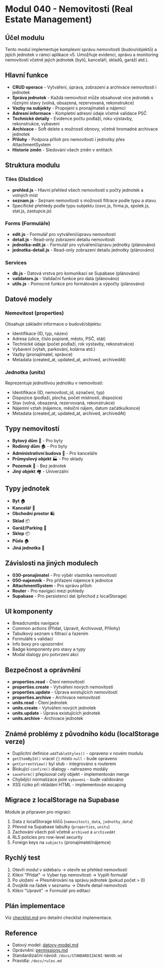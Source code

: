 # Modul 040 - Nemovitosti (Real Estate Management)

## Účel modulu
Tento modul implementuje komplexní správu nemovitostí (budov/objektů) a jejich jednotek v rámci aplikace v5. 
Umožňuje evidenci, správu a monitoring nemovitostí včetně jejich jednotek (bytů, kanceláří, skladů, garáží atd.).

## Hlavní funkce
- **CRUD operace** - Vytváření, úprava, zobrazení a archivace nemovitostí i jednotek
- **Správa jednotek** - Každá nemovitost může obsahovat více jednotek s různými stavy (volná, obsazená, rezervovaná, rekonstrukce)
- **Vazby na subjekty** - Propojení s pronajímateli a nájemci
- **Adresní informace** - Kompletní adresní údaje včetně validace PSČ
- **Technické detaily** - Evidence počtu podlaží, roku výstavby, rekonstrukce, vybavení
- **Archivace** - Soft delete s možností obnovy, včetně hromadné archivace jednotek
- **Přílohy** - Podpora příloh pro nemovitosti i jednotky přes AttachmentSystem
- **Historie změn** - Sledování všech změn v entitách

## Struktura modulu

### Tiles (Dlaždice)
- **prehled.js** - Hlavní přehled všech nemovitostí s počty jednotek a volných míst
- **seznam.js** - Seznam nemovitostí s možností filtrace podle typu a stavu
- Specifické přehledy podle typu subjektu (osvc.js, firma.js, spolek.js, stat.js, zastupce.js)

### Forms (Formuláře)
- **edit.js** - Formulář pro vytváření/úpravu nemovitosti
- **detail.js** - Read-only zobrazení detailu nemovitosti
- **jednotka-edit.js** - Formulář pro vytváření/úpravu jednotky (plánováno)
- **jednotka-detail.js** - Read-only zobrazení detailu jednotky (plánováno)

### Services
- **db.js** - Datová vrstva pro komunikaci se Supabase (plánováno)
- **validators.js** - Validační funkce pro data (plánováno)
- **utils.js** - Pomocné funkce pro formátování a výpočty (plánováno)

## Datové modely

### Nemovitost (properties)
Obsahuje základní informace o budově/objektu:
- Identifikace (ID, typ, název)
- Adresa (ulice, číslo popisné, město, PSČ, stát)
- Technické údaje (počet podlaží, rok výstavby, rekonstrukce)
- Vybavení (výtah, parkování, kolárna atd.)
- Vazby (pronajímatel, správce)
- Metadata (created_at, updated_at, archived, archivedAt)

### Jednotka (units)
Reprezentuje jednotlivou jednotku v nemovitosti:
- Identifikace (ID, nemovitost_id, označení, typ)
- Dispozice (podlaží, plocha, počet místností, dispozice)
- Stav (volná, obsazená, rezervovaná, rekonstrukce)
- Nájemní vztah (nájemce, měsíční nájem, datum začátku/konce)
- Metadata (created_at, updated_at, archived, archivedAt)

## Typy nemovitostí
- **Bytový dům** 🏢 - Pro byty
- **Rodinný dům** 🏠 - Pro byty
- **Administrativní budova** 🏬 - Pro kanceláře
- **Průmyslový objekt** 🏭 - Pro sklady
- **Pozemek** 🌳 - Bez jednotek
- **Jiný objekt** 🏘️ - Univerzální

## Typy jednotek
- **Byt** 🏠
- **Kancelář** 💼
- **Obchodní prostor** 🛍️
- **Sklad** 📦
- **Garáž/Parking** 🚗
- **Sklep** 📦
- **Půda** 🏠
- **Jiná jednotka** 🔑

## Závislosti na jiných modulech
- **030-pronajimatel** - Pro výběr vlastníka nemovitosti
- **050-najemnik** - Pro přiřazení nájemce k jednotce
- **AttachmentSystem** - Pro správu příloh
- **Router** - Pro navigaci mezi pohledy
- **Supabase** - Pro persistenci dat (přechod z localStorage)

## UI komponenty
- Breadcrumbs navigace
- Common actions (Přidat, Upravit, Archivovat, Přílohy)
- Tabulkový seznam s filtrací a řazením
- Formuláře s validací
- Info boxy pro upozornění
- Badge komponenty pro stavy a typy
- Modal dialogy pro potvrzení akcí

## Bezpečnost a oprávnění
- **properties.read** - Čtení nemovitostí
- **properties.create** - Vytváření nových nemovitostí
- **properties.update** - Úprava existujících nemovitostí
- **properties.archive** - Archivace nemovitostí
- **units.read** - Čtení jednotek
- **units.create** - Vytváření nových jednotek
- **units.update** - Úprava existujících jednotek
- **units.archive** - Archivace jednotek

## Známé problémy z původního kódu (localStorage verze)
- Duplicitní definice `addTableStyles()` - opraveno v novém modulu
- `getItemById()` vracel `{}` místo `null` - bude opraveno
- `getCurrentView()` byl stub - integrováno s routerem
- Blokující `confirm()` dialogy - nahrazeno modály
- `saveForm()` přepisoval celý objekt - implementován merge
- Chybějící normalizace pole `vybaveni` - bude validováno
- XSS riziko při vkládání HTML - implementován escaping

## Migrace z localStorage na Supabase
Module je připraven pro migraci:
1. Data z localStorage klíčů (`nemovitosti_data`, `jednotky_data`)
2. Převod na Supabase tabulky (`properties`, `units`)
3. Zachování všech polí včetně `archived` a `archivedAt`
4. RLS policies pro row-level security
5. Foreign keys na `subjects` (pronajímatel/nájemce)

## Rychlý test
1. Otevři modul v sidebaru → otevře se přehled nemovitostí
2. Klikni "Přidat" → Vyber typ nemovitosti → Vyplň formulář
3. Po uložení → Přesměrování na správu jednotek (pokud počet > 0)
4. Dvojklik na řádek v seznamu → Otevře detail nemovitosti
5. Klikni "Upravit" → Formulář pro editaci

## Plán implementace
Viz [checklist.md](./checklist.md) pro detailní checklist implementace.

## Reference
- Datový model: [datovy-model.md](./datovy-model.md)
- Oprávnění: [permissions.md](./permissions.md)
- Standardizační návod: `/docs/STANDARDIZACNI-NAVOD.md`
- Pravidla: `/docs/rules.md`
